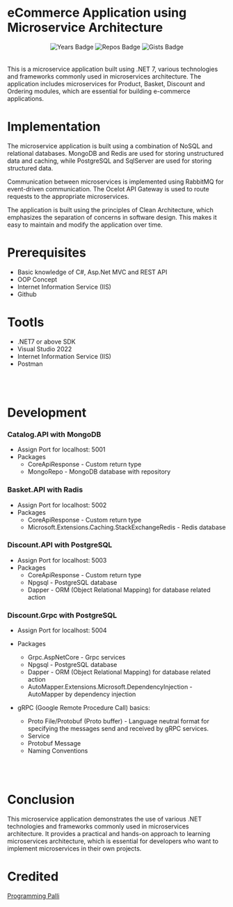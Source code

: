 # eCommerce Application using Microservice Architecture
<div align="center">
  <img src="https://badges.pufler.dev/visits/Aronno1920/Microservices_Ecommerce" alt="Years Badge">
  <img src="https://badges.pufler.dev/updated/Aronno1920/Microservices_Ecommerce" alt="Repos Badge">
  <img src="https://badges.pufler.dev/created/Aronno1920/Microservices_Ecommerce" alt="Gists Badge">
</div>
<br /><br />
This is a microservice application built using .NET 7, various technologies and frameworks commonly used in microservices architecture. The application includes microservices for Product, Basket, Discount and Ordering modules, which are essential for building e-commerce applications.

# Implementation
The microservice application is built using a combination of NoSQL and relational databases. MongoDB and Redis are used for storing unstructured data and caching, while PostgreSQL and SqlServer are used for storing structured data.

Communication between microservices is implemented using RabbitMQ for event-driven communication. The Ocelot API Gateway is used to route requests to the appropriate microservices.

The application is built using the principles of Clean Architecture, which emphasizes the separation of concerns in software design. This makes it easy to maintain and modify the application over time.

# Prerequisites
- Basic knowledge of C#, Asp.Net MVC and REST API
- OOP Concept
- Internet Information Service (IIS)
- Github

# Tootls
- .NET7 or above SDK
- Visual Studio 2022
- Internet Information Service (IIS)
- Postman

<br /><br />
# Development

### Catalog.API with MongoDB
- Assign Port for localhost: 5001
- Packages
	- CoreApiResponse - Custom return type
	- MongoRepo - MongoDB database with repository

### Basket.API with Radis
- Assign Port for localhost: 5002
- Packages
	- CoreApiResponse - Custom return type
	- Microsoft.Extensions.Caching.StackExchangeRedis - Redis database

### Discount.API with PostgreSQL
- Assign Port for localhost: 5003
- Packages
	- CoreApiResponse - Custom return type
	- Npgsql - PostgreSQL database
	- Dapper - ORM (Object Relational Mapping) for database related action

### Discount.Grpc with PostgreSQL
- Assign Port for localhost: 5004
- Packages
	- Grpc.AspNetCore - Grpc services
	- Npgsql - PostgreSQL database
	- Dapper - ORM (Object Relational Mapping) for database related action
	- AutoMapper.Extensions.Microsoft.DependencyInjection - AutoMapper by dependency injection

- gRPC (Google Remote Procedure Call) basics: 
	- Proto File/Protobuf (Proto buffer) - Language neutral format for specifying the messages send and received by gRPC services.
	- Service
	- Protobuf Message
	- Naming Conventions



<br /><br />
# Conclusion
This microservice application demonstrates the use of various .NET technologies and frameworks commonly used in microservices architecture. It provides a practical and hands-on approach to learning microservices architecture, which is essential for developers who want to implement microservices in their own projects.

# Credited
<a href="https://www.youtube.com/watch?v=G-zu-loz4qI&list=PLqCbg_KAOnCfGhU8iK-a-jyuQfvM-i1w7&index=1" target="_blank">Programming Palli</a>